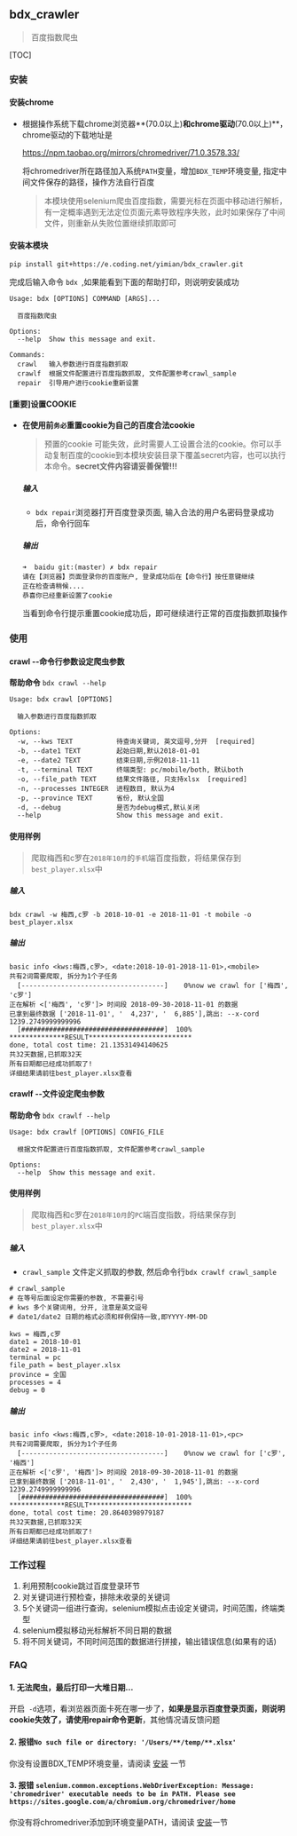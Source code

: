 ## bdx_crawler

> 百度指数爬虫

[TOC]

### 安装

#### 安装chrome

- 根据操作系统下载chrome浏览器**(70.0以上)**和chrome驱动**(70.0以上)**，chrome驱动的下载地址是

  https://npm.taobao.org/mirrors/chromedriver/71.0.3578.33/

  将chromedriver所在路径加入系统`PATH`变量，增加`BDX_TEMP`环境变量, 指定中间文件保存的路径，操作方法自行百度

  >本模块使用selenium爬虫百度指数，需要光标在页面中移动进行解析，有一定概率遇到无法定位页面元素导致程序失败，此时如果保存了中间文件，则重新从失败位置继续抓取即可

#### 安装本模块

  ```shell
  pip install git+https://e.coding.net/yimian/bdx_crawler.git
  ```

  完成后输入命令 `bdx `,如果能看到下面的帮助打印，则说明安装成功

  ```shell
  Usage: bdx [OPTIONS] COMMAND [ARGS]...
  
    百度指数爬虫
  
  Options:
    --help  Show this message and exit.
  
  Commands:
    crawl   输入参数进行百度指数抓取
    crawlf  根据文件配置进行百度指数抓取, 文件配置参考crawl_sample
    repair  引导用户进行cookie重新设置
  ```

#### [重要]设置COOKIE

- **在使用前`务必`重置cookie为自己的百度合法cookie**

  > 预置的cookie 可能失效，此时需要人工设置合法的cookie。你可以手动复制百度的cookie到本模块安装目录下覆盖secret内容，也可以执行本命令。**secret文件内容请妥善保管!!!**

  ##### 输入

  - `bdx repair`浏览器打开百度登录页面, 输入合法的用户名密码登录成功后，命令行回车

  ##### 输出

  ```shell
  ➜  baidu git:(master) ✗ bdx repair
  请在【浏览器】页面登录你的百度账户, 登录成功后在【命令行】按任意键继续
  正在检查请稍候....
  恭喜你已经重新设置了cookie
  ```

  当看到命令行提示重置cookie成功后，即可继续进行正常的百度指数抓取操作

### 使用

#### crawl --命令行参数设定爬虫参数

**帮助命令** `bdx crawl --help`

```shell
Usage: bdx crawl [OPTIONS]

  输入参数进行百度指数抓取

Options:
  -w, --kws TEXT           待查询关键词, 英文逗号,分开  [required]
  -b, --date1 TEXT         起始日期,默认2018-01-01
  -e, --date2 TEXT         结束日期,示例2018-11-11
  -t, --terminal TEXT      终端类型: pc/mobile/both, 默认both
  -o, --file_path TEXT     结果文件路径, 只支持xlsx  [required]
  -n, --processes INTEGER  进程数目, 默认为4
  -p, --province TEXT      省份, 默认全国
  -d, --debug              是否为debug模式,默认关闭
  --help                   Show this message and exit.
```

#### 使用样例

> 爬取梅西和c罗在`2018年10月`的`手机`端百度指数，将结果保存到`best_player.xlsx`中

##### 输入

```shell
bdx crawl -w 梅西,c罗 -b 2018-10-01 -e 2018-11-01 -t mobile -o best_player.xlsx
```

##### 输出

```
basic info <kws:梅西,c罗>, <date:2018-10-01-2018-11-01>,<mobile>
共有2词需要爬取, 拆分为1个子任务
  [------------------------------------]    0%now we crawl for ['梅西', 'c罗']
正在解析 <['梅西', 'c罗']> 时间段 2018-09-30-2018-11-01 的数据
已拿到最终数据 ['2018-11-01', '  4,237', '  6,885'],跳出: --x-cord 1239.2749999999996
  [####################################]  100%
**************RESULT**************************
done, total cost time: 21.13531494140625
共32天数据,已抓取32天
所有日期都已经成功抓取了!
详细结果请前往best_player.xlsx查看
```



#### crawlf  --文件设定爬虫参数

**帮助命令** `bdx crawlf --help`

```shell
Usage: bdx crawlf [OPTIONS] CONFIG_FILE

  根据文件配置进行百度指数抓取, 文件配置参考crawl_sample

Options:
  --help  Show this message and exit.
```

#### 使用样例

> 爬取梅西和c罗在`2018年10月`的`PC`端百度指数，将结果保存到`best_player.xlsx`中

##### 输入

- `crawl_sample` 文件定义抓取的参数, 然后命令行`bdx crawlf crawl_sample`

```shell
# crawl_sample
# 在等号后面设定你需要的参数, 不需要引号
# kws 多个关键词用, 分开, 注意是英文逗号
# date1/date2 日期的格式必须和样例保持一致,即YYYY-MM-DD

kws = 梅西,c罗
date1 = 2018-10-01
date2 = 2018-11-01
terminal = pc
file_path = best_player.xlsx
province = 全国
processes = 4
debug = 0
```

##### 输出

```shell
basic info <kws:梅西,c罗>, <date:2018-10-01-2018-11-01>,<pc>
共有2词需要爬取, 拆分为1个子任务
  [------------------------------------]    0%now we crawl for ['c罗', '梅西']
正在解析 <['c罗', '梅西']> 时间段 2018-09-30-2018-11-01 的数据
已拿到最终数据 ['2018-11-01', '  2,430', '  1,945'],跳出: --x-cord 1239.2749999999996
  [####################################]  100%
**************RESULT**************************
done, total cost time: 20.8640398979187
共32天数据,已抓取32天
所有日期都已经成功抓取了!
详细结果请前往best_player.xlsx查看
```

### 工作过程

1. 利用预制cookie跳过百度登录环节
2. 对关键词进行预检查，排除未收录的关键词
3. 5个关键词一组进行查询，selenium模拟点击设定关键词，时间范围，终端类型
4. selenium模拟移动光标解析不同日期的数据
5. 将不同关键词，不同时间范围的数据进行拼接，输出错误信息(如果有的话)

### FAQ

####  1. 无法爬虫，最后打印一大堆日期...

开启` -d`选项，看浏览器页面卡死在哪一步了，**如果是显示百度登录页面，则说明cookie失效了，请使用repair命令更新**，其他情况请反馈问题

#### 2. 报错`No such file or directory: '/Users/**/temp/**.xlsx'`

你没有设置BDX_TEMP环境变量，请阅读 [安装](#安装) 一节  

#### 3. 报错 `selenium.common.exceptions.WebDriverException: Message: 'chromedriver' executable needs to be in PATH. Please see https://sites.google.com/a/chromium.org/chromedriver/home`

你没有将chromedriver添加到环境变量PATH，请阅读 [安装](#安装)一节  
